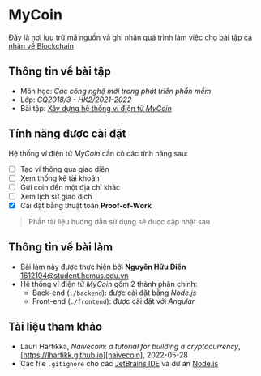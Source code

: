 # MyCoin

Đây là nơi lưu trữ mã nguồn và ghi nhận quá trình làm việc cho [bài tập cá nhân về Blockchain][exercise]

## Thông tin về bài tập
- Môn học: *Các công nghệ mới trong phát triển phần mềm*
- Lớp: *CQ2018/3 - HK2/2021-2022*
- Bài tập: [Xây dựng hệ thống ví điện tử *MyCoin*][exercise]

## Tính năng được cài đặt
Hệ thống ví điện tử *MyCoin* cần có các tính năng sau:
- [ ] Tạo ví thông qua giao diện
- [ ] Xem thống kê tài khoản
- [ ] Gửi coin đến một địa chỉ khác
- [ ] Xem lịch sử giao dịch
- [x] Cài đặt bằng thuật toán **Proof-of-Work**

> Phần tài liệu hướng dẫn sử dụng sẽ được cập nhật sau

## Thông tin về bài làm
- Bài làm này được thực hiện bởi **Nguyễn Hữu Điền** [<1612104@student.hcmus.edu.vn>][email]
- Hệ thống ví điện tử *MyCoin* gồm 2 thành phần chính:
  - Back-end (`./backend`): được cài đặt bằng *Node.js*
  - Front-end (`./frontend`): được cài đặt với *Angular*

## Tài liệu tham khảo
- Lauri Hartikka, *Naivecoin: a tutorial for building a cryptocurrency*, [https://lhartikk.github.io][naivecoin], 2022-05-28
- Các file `.gitignore` cho các [JetBrains IDE](https://github.com/github/gitignore/blob/main/Global/JetBrains.gitignore) và dự án [Node.js](https://github.com/github/gitignore/blob/main/Node.gitignore)

[exercise]: https://courses.fit.hcmus.edu.vn/mod/assign/view.php?id=92265
[email]: mailto:1612104@student.hcmus.edu.vn
[naivecoin]: https://lhartikk.github.io

